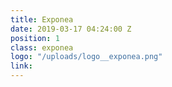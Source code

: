 ```yaml
---
title: Exponea
date: 2019-03-17 04:24:00 Z
position: 1
class: exponea
logo: "/uploads/logo__exponea.png"
link:
---
```


